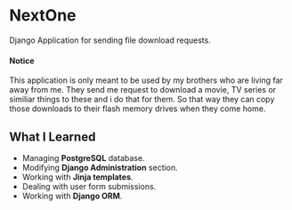 # NextOne
Django Application for sending file download requests.

#### Notice

This application is only meant to be used by my brothers who are living far away from me. They send me request to download a movie, TV series or similiar things to these and i do that for them. So that way they can copy those downloads to their flash memory drives when they come home.

## What I Learned

  * Managing **PostgreSQL** database.
  * Modifying **Django Administration** section.
  * Working with **Jinja templates**.
  * Dealing with user form submissions.
  * Working with **Django ORM**.

